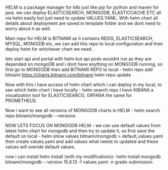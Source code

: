 HELM is a package manager for k8s just like pip for python and maven for java. 
we can deploy ELASTICSEARCH, MONGODB, ELASTICCACHE ETC all via helm easily but just need to update VALUES.YAML. With helm chart all details about deployment are saved in template folder and we dont need to worry about it as well.

Main repo for HELM is BITNAMI as it contains REDIS, ELASTICSEARCH, MYSQL, MONGIDB etc, we can add this repo to local configuration and then deploy helm for whichever chart we need.

lets start api and portal with helm but api pods wouldnt run as they are depended on mongoDB and i dont have anything on MONGODB running, so first go to MONGODB then add BITNAMI REPO to local -
helm repo add bitnami https://charts.bitnami.com/bitnami 
helm repo update

Now with this i have access of helm chart which i can deploy in my local, to see which helm chart i have locally - 
helm search repo 
I have KIBANA a visualization tool for ELASTICSEARCG, GRFANA the same for PROMETHEUS.

Now i want to see all versions of MONGODB charts in HELM - 
helm search repo  bitnami/mongodb --versions

NOW LETS FOCUS ON MONGODB HELM - 
we can use default values from latest helm chart for mongodb and then try to update it, so first save the default on local - 
helm show values bitnami/mongodb > default_values.yaml
then create values.yaml and add values what needs to updated and these values will overide default values.

now i can install helm install (with my modifications)- 
helm install mongodb bitnami/mongodb --version 15.6.13 -f values.yaml -n grade-submission

